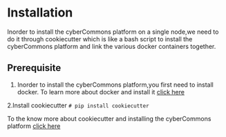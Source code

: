 Installation
==============

Inorder to install the cyberCommons platform on a single node,we need to do it through cookiecutter which is like a bash script to install the cyberCommons platform and link the various docker containers together.

Prerequisite
-------------
1. Inorder to install the cyberCommons platform,you first need to install docker.
To learn more about docker and install it [click here](https://docs.docker.com/engine/installation/)

2.Install cookiecutter
`# pip install cookiecutter`


To the know more about cookiecutter and installing the cyberCommons platform [click here](https://github.com/cybercommons/cybercom-cookiecutter)


